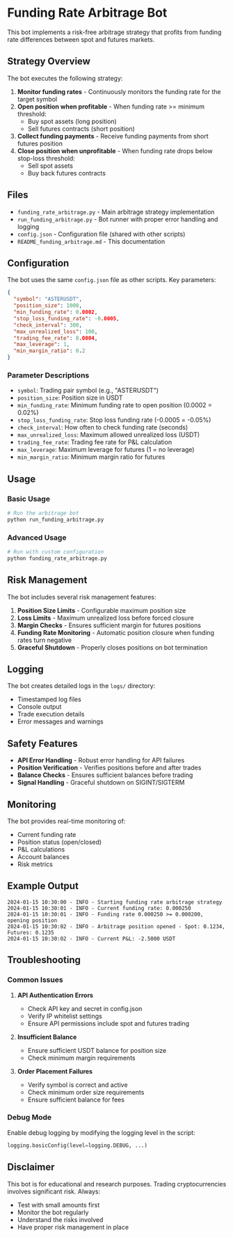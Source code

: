 # Funding Rate Arbitrage Bot

This bot implements a risk-free arbitrage strategy that profits from funding rate differences between spot and futures markets.

## Strategy Overview

The bot executes the following strategy:
1. **Monitor funding rates** - Continuously monitors the funding rate for the target symbol
2. **Open position when profitable** - When funding rate >= minimum threshold:
   - Buy spot assets (long position)
   - Sell futures contracts (short position)
3. **Collect funding payments** - Receive funding payments from short futures position
4. **Close position when unprofitable** - When funding rate drops below stop-loss threshold:
   - Sell spot assets
   - Buy back futures contracts

## Files

- `funding_rate_arbitrage.py` - Main arbitrage strategy implementation
- `run_funding_arbitrage.py` - Bot runner with proper error handling and logging
- `config.json` - Configuration file (shared with other scripts)
- `README_funding_arbitrage.md` - This documentation

## Configuration

The bot uses the same `config.json` file as other scripts. Key parameters:

```json
{
  "symbol": "ASTERUSDT",
  "position_size": 1000,
  "min_funding_rate": 0.0002,
  "stop_loss_funding_rate": -0.0005,
  "check_interval": 300,
  "max_unrealized_loss": 100,
  "trading_fee_rate": 0.0004,
  "max_leverage": 1,
  "min_margin_ratio": 0.2
}
```

### Parameter Descriptions

- `symbol`: Trading pair symbol (e.g., "ASTERUSDT")
- `position_size`: Position size in USDT
- `min_funding_rate`: Minimum funding rate to open position (0.0002 = 0.02%)
- `stop_loss_funding_rate`: Stop loss funding rate (-0.0005 = -0.05%)
- `check_interval`: How often to check funding rate (seconds)
- `max_unrealized_loss`: Maximum allowed unrealized loss (USDT)
- `trading_fee_rate`: Trading fee rate for P&L calculation
- `max_leverage`: Maximum leverage for futures (1 = no leverage)
- `min_margin_ratio`: Minimum margin ratio for futures

## Usage

### Basic Usage

```bash
# Run the arbitrage bot
python run_funding_arbitrage.py
```

### Advanced Usage

```bash
# Run with custom configuration
python funding_rate_arbitrage.py
```

## Risk Management

The bot includes several risk management features:

1. **Position Size Limits** - Configurable maximum position size
2. **Loss Limits** - Maximum unrealized loss before forced closure
3. **Margin Checks** - Ensures sufficient margin for futures positions
4. **Funding Rate Monitoring** - Automatic position closure when funding rates turn negative
5. **Graceful Shutdown** - Properly closes positions on bot termination

## Logging

The bot creates detailed logs in the `logs/` directory:
- Timestamped log files
- Console output
- Trade execution details
- Error messages and warnings

## Safety Features

- **API Error Handling** - Robust error handling for API failures
- **Position Verification** - Verifies positions before and after trades
- **Balance Checks** - Ensures sufficient balances before trading
- **Signal Handling** - Graceful shutdown on SIGINT/SIGTERM

## Monitoring

The bot provides real-time monitoring of:
- Current funding rate
- Position status (open/closed)
- P&L calculations
- Account balances
- Risk metrics

## Example Output

```
2024-01-15 10:30:00 - INFO - Starting funding rate arbitrage strategy
2024-01-15 10:30:01 - INFO - Current funding rate: 0.000250
2024-01-15 10:30:01 - INFO - Funding rate 0.000250 >= 0.000200, opening position
2024-01-15 10:30:02 - INFO - Arbitrage position opened - Spot: 0.1234, Futures: 0.1235
2024-01-15 10:30:02 - INFO - Current P&L: -2.5000 USDT
```

## Troubleshooting

### Common Issues

1. **API Authentication Errors**
   - Check API key and secret in config.json
   - Verify IP whitelist settings
   - Ensure API permissions include spot and futures trading

2. **Insufficient Balance**
   - Ensure sufficient USDT balance for position size
   - Check minimum margin requirements

3. **Order Placement Failures**
   - Verify symbol is correct and active
   - Check minimum order size requirements
   - Ensure sufficient balance for fees

### Debug Mode

Enable debug logging by modifying the logging level in the script:

```python
logging.basicConfig(level=logging.DEBUG, ...)
```

## Disclaimer

This bot is for educational and research purposes. Trading cryptocurrencies involves significant risk. Always:
- Test with small amounts first
- Monitor the bot regularly
- Understand the risks involved
- Have proper risk management in place
